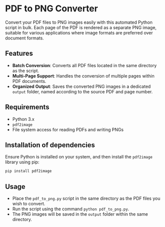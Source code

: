 # PDF to PNG Converter

Convert your PDF files to PNG images easily with this automated Python script in bulk. Each page of the PDF is rendered as a separate PNG image, suitable for various applications where image formats are preferred over document formats.

## Features

- **Batch Conversion**: Converts all PDF files located in the same directory as the script.
- **Multi-Page Support**: Handles the conversion of multiple pages within PDF documents.
- **Organized Output**: Saves the converted PNG images in a dedicated `output` folder, named according to the source PDF and page number.

## Requirements

- Python 3.x
- `pdf2image`
- File system access for reading PDFs and writing PNGs

## Installation of dependencies

Ensure Python is installed on your system, and then install the `pdf2image` library using pip:

```bash
pip install pdf2image
```

## Usage

-  Place the `pdf_to_png.py` script in the same directory as the PDF files you wish to convert.
-  Run the script using the command `python pdf_to_png.py`.
-  The PNG images will be saved in the `output` folder within the same directory.


